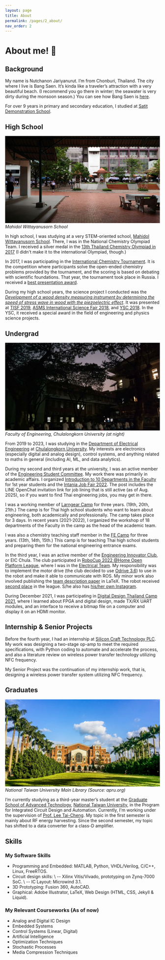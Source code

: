 ```yaml
---
layout: page
title: About
permalink: /pages/2_about/
nav_order: 2
---
```


# About me! :wave:

## Background

My name is Nutchanon Jariyanurut. I’m from Chonburi, Thailand. The city where I live is Bang Saen. It’s kinda like a traveler’s attraction with a very beautiful beach. (I recommend you go there in winter; the seawater is very dirty during the monsoon season.) You can see how Bang Saen is [here](https://web.facebook.com/shopjungbangsaen/).

For over 9 years in primary and secondary education, I studied at [Satit Demonstration School](http://www.st.buu.ac.th/).

## High School

![mwit](mwit-1.jpg)
*Mahidol Wittayanusorn School*

In high school, I was studying at a very STEM-oriented school, [Mahidol Wittayanusorn School](https://www.mwit.ac.th/html/). There, I was in the National Chemistry Olympiad Team. I received a silver medal in the [13th Thailand Chemistry Olympiad in 2017](https://web.facebook.com/NonJariyanurut/posts/pfbid02VfekkqrG7oJrweQ4zUk3wekvBRFt1kEoV2tkzJEZmTgF9LZJMmAfJYd8Pr2KsVM4l) (I didn't make it to the international Olympiad, though.)

In 2017, I was participating in the [International Chemistry Tournament](http://ichto.org/en/). It is the competition where participants solve the open-ended chemistry problems provided by the tournament, and the scoring is based on debating with scientific foundations. That year, the tournament took place in Russia. I received a [best presentation award](http://ichto.org/en/the-results-of-the-ichto-2017/).

During my high school years, the science project I conducted was the *[Development of a wood density measuring instrument by determining the speed of stress wave in wood with the piezoelectric effect](https://www.nstda.or.th/sims/login/index.php?class=AbstractProposalView&id=29)*. It was presented at [TISF 2019](https://www.facebook.com/TISF2021/), [ASMS International Science Fair 2018](https://asms.sa.edu.au/international-science-fair/), and [YSC 2018](http://fic.nectec.or.th/ysc20_Decisions). In the YSC, it received a special award in the field of engineering and physics science projects.

## Undergrad
![intania](intania-1.jpg)
*Faculty of Engineering, Chulalongkorn University (at night)*

From 2019 to 2023, I was studying in the [Department of Electrical Engineering](https://ee.eng.chula.ac.th/) at [Chulalongkorn University](https://www.chula.ac.th/en/). My interests are electronics (especially digital and analog design), control systems, and anything related to maths in general (including AI, ML, and data analytics).

During my second and third years at the university, I was an active member of the [Engineering Student Committee](https://web.facebook.com/escchula). My work there was primarily in academic affairs. I organized [Introduction to 10 Departments in the Faculty](https://www.youtube.com/playlist?list=PLb-1vsRR1f1t0EjhCzYgxKQwaf6OssHM0) for 1st year students and the [Intania Job Fair 2022](https://web.facebook.com/escchula/posts/pfbid031wCoLjDPfAfX3XMzcsZA6UDio5GoGfKqqecDtqwC6gruwHCE1a7p4ajGcBWo4Ztnl). The post includes the LINE OpenChat invitation link for job lining that is still active (as of Aug. 2025), so if you want to find Thai engineering jobs, you may get in there.

I was a working member of [Larngear Camp](https://web.facebook.com/LARNGEARCAMP) for three years. (19th, 20th, 21th.) The camp is for Thai high school students who want to learn about engineering, both academically and professionally. The camp takes place for 3 days. In recent years (2021-2022), I organized the workshop of 18 departments of the Faculty in the camp as the head of the academic team.

I was also a chemistry teaching staff member in the [FE Camp](https://web.facebook.com/fecampchula) for three years. (13th, 14th, 15th.) This camp is for teaching Thai high school students and preparing them for the national engineering entrance exams.

In the third year, I was an active member of the [Engineering Innovator Club](https://web.facebook.com/eicchulalongkorn), or EIC Chula. The club participated in [RoboCup 2022 @Home Open Platform League](https://athome.robocup.org/2022-qualified-teams/), where I was in the [Electrical Team](https://www.eicrobocup.com/about). My responsibility was to implement the motor drive (the club decided to use [Odrive 3.6](https://odriverobotics.com/shop/odrive-v36)) to use in the robot and make it able to communicate with ROS. My minor work also involved publishing the [team description paper](https://www.overleaf.com/read/dtkkcmtjsnhs) in LaTeX. The robot received [second place](https://web.facebook.com/eicchulalongkorn/posts/pfbid0G8739WaddDdwjz6hTpuKEZzS6EJv2jbwJjxcvp95mNeM8GFnCQXtej2Jvu3p8wZ6l) in the league. S/he also has [his/her own Instagram](https://www.instagram.com/walkie_eic/).

During December 2021, I was participating in [Digital Design Thailand Camp 2021](https://www.facebook.com/DigitalDesignThailand/), where I learned about FPGA and digital design, made TX/RX UART modules, and an interface to receive a bitmap file on a computer and display it on an HDMI monitor.

## Internship & Senior Projects

Before the fourth year, I had an internship at [Silicon Craft Technology PLC](https://www.sic.co.th/). My work was designing a two-stage op-amp to meet the required specifications, with Python coding to automate and accelerate the process, and also a literature review on wireless power transfer technology utilizing NFC frequency.

My Senior Project was the continuation of my internship work, that is, designing a wireless power transfer system utilizing NFC frequency.

## Graduates
![NTU-Taiwan](NTU-Taiwan-1.jpeg)
*National Taiwan University Main Library (Source: apru.org)*

I’m currently studying as a third-year master’s student at the [Graduate School of Advanced Technology](https://gsat.ntu.edu.tw/tw/home/), [National Taiwan University](https://www.ntu.edu.tw/english/), in the Program for Integrated Circuit Design and Automation. Currently, I'm working under the supervision of [Prof. Lee Tai-Cheng](https://www.ee.ntu.edu.tw/profile1.php?id=79). My topic in the first semester is mainly about RF energy harvesting. Since the second semester, my topic has shifted to a data converter for a class-D amplifier.

## Skills

### My Software Skills

-	Programming and Embedded: MATLAB, Python, VHDL/Verilog, C/C++, Linux, FreeRTOS.
-	Circuit design skills: \\
    --	Xilinx Vitis/Vivado, prototyping on Zynq-7000 SoC. \\
    --	IC Layout: Microwind 3.1.
-	3D Prototyping: Fusion 360, AutoCAD.
-	Graphical: Adobe Illustrator, LaTeX, Web Design (HTML, CSS, Jekyll & Liquid).

### My Relevant Courseworks (As of now)

- Analog and Digital IC Design
- Embedded Systems
- Control Systems (Linear, Digital)
- Artificial Intelligence
- Optimization Techniques
- Stochastic Processes
- Media Compression Techniques
